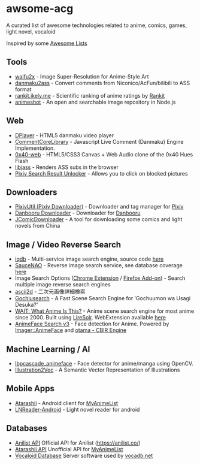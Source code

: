 # awsome-acg
A curated list of awesome technologies related to anime, comics, games, light novel, vocaloid

Inspired by some [Awesome Lists](https://github.com/sindresorhus/awesome)

## Tools
 * [waifu2x](https://github.com/nagadomi/waifu2x) - Image Super-Resolution for Anime-Style Art
 * [danmaku2ass](https://github.com/m13253/danmaku2ass) - Convert comments from Niconico/AcFun/bilibili to ASS format
 * [rankit.ikely.me](http://rankit.ikely.me/) - Scientific ranking of anime ratings by [Rankit](https://github.com/wattlebird/ranking)
 * [animeshot](https://github.com/bitinn/animeshot) - An open and searchable image repository in Node.js

## Web
 * [DPlayer](https://github.com/DIYgod/DPlayer) - HTML5 danmaku video player
 * [CommentCoreLibrary](https://github.com/jabbany/CommentCoreLibrary) - Javascript Live Comment (Danmaku) Engine Implementation.
 * [0x40-web](https://github.com/mon/0x40-web) - HTML5/CSS3 Canvas + Web Audio clone of the 0x40 Hues Flash
 * [libjass](https://github.com/Arnavion/libjass) - Renders ASS subs in the browser
 * [Pixiv Search Result Unlocker](https://github.com/soruly/Pixiv-Search-Result-Unlocker) - Allows you to click on blocked pictures

## Downloaders
 * [PixivUtil (Pixiv Downloader)](https://github.com/Nandaka/PixivUtil2) - Downloader and tag manager for [Pixiv](http://www.pixiv.net/)
 * [Danbooru Downloader](https://github.com/Nandaka/DanbooruDownloader) - Downloader for [Danbooru](https://danbooru.donmai.us/)
 * [JComicDownloader](https://github.com/abc9070410/JComicDownloader) - A tool for downloading some comics and light novels from China

## Image / Video Reverse Search
 * [iqdb](https://iqdb.org/) - Multi-service image search engine, source code [here](https://iqdb.org/code/)
 * [SauceNAO](https://saucenao.com/) - Reverse image search service, see database coverage [here](https://saucenao.com/status.html)
 * Image Search Options ([Chrome Extension](https://chrome.google.com/webstore/detail/image-search-options/kljmejbpilkadikecejccebmccagifhl) / [Firefox Add-on](https://addons.mozilla.org/en-US/firefox/addon/image-search-options/)) - Search multiple image reverse search engines
 * [ascii2d](http://www.ascii2d.net/) - 二次元画像詳細検索
 * [Gochiusearch](https://github.com/ksasao/Gochiusearch) - A Fast Scene Search Engine for 'Gochuumon wa Usagi Desuka?'
 * [WAIT: What Anime Is This?](https://github.com/soruly/whatanime.ga) - Anime scene search engine for most anime since 2000. Built using [LireSolr](https://bitbucket.org/dermotte/liresolr). WebExtension available [here](https://github.com/soruly/whatanime.ga-WebExtension)
 * [AnimeFace Search v3](http://animeface3.libotama.so/) - Face detection for Anime. Powered by [Imager::AnimeFace](http://anime.udp.jp/imager-animeface.html) and [otama - CBIR Engine](https://github.com/nagadomi/otama)

## Machine Learning / AI
 * [lbpcascade_animeface](https://github.com/nagadomi/lbpcascade_animeface) - Face detector for anime/manga using OpenCV.
 * [Illustration2Vec](http://illustration2vec.net/) - A Semantic Vector Representation of Illustrations

## Mobile Apps
 * [Atarashii](https://github.com/AnimeNeko/Atarashii) - Android client for [MyAnimeList](http://myanimelist.net/)
 * [LNReader-Android](https://github.com/calvinaquino/LNReader-Android) - Light novel reader for android

## Databases
 * [Anilist API](https://github.com/joshstar/AniList-API-Docs) Official API for Anilist (https://anilist.co/)
 * [Atarashii API](https://bitbucket.org/ratan12/atarashii-api) Unofficial API for [MyAnimeList](http://myanimelist.net/)
 * [Vocaloid Database](https://github.com/VocaDB/vocadb) Server software used by [vocadb.net](http://vocadb.net/)

